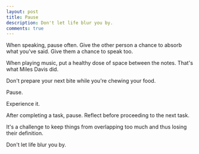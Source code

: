 ```yaml
---
layout: post
title: Pause
description: Don't let life blur you by.
comments: true
---
```

When speaking, pause often. Give the other person a chance to absorb what you've said.  Give them a chance to speak too.

When playing music, put a healthy dose of space between the notes.  That's what Miles Davis did.

Don't prepare your next bite while you're chewing your food.

Pause.

Experience it.

After completing a task, pause.  Reflect before proceeding to the next task.

It's a challenge to keep things from overlapping too much and thus losing their definition.

Don't let life blur you by.
